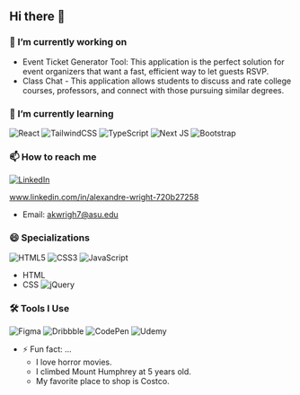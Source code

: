 ## Hi there 👋

###  🔭 I’m currently working on

  -  Event Ticket Generator Tool: This application is the perfect solution for event organizers that want a fast, efficient way to let guests RSVP.
  -  Class Chat - This application allows students to discuss and rate college courses, professors, and connect with those pursuing similar degrees.
 
  ###  🌱 I’m currently learning

  ![React](https://img.shields.io/badge/react-%2320232a.svg?style=for-the-badge&logo=react&logoColor=%2361DAFB)
  ![TailwindCSS](https://img.shields.io/badge/tailwindcss-%2338B2AC.svg?style=for-the-badge&logo=tailwind-css&logoColor=white)
  ![TypeScript](https://img.shields.io/badge/typescript-%23007ACC.svg?style=for-the-badge&logo=typescript&logoColor=white)
  ![Next JS](https://img.shields.io/badge/Next-black?style=for-the-badge&logo=next.js&logoColor=white)
  ![Bootstrap](https://img.shields.io/badge/bootstrap-%238511FA.svg?style=for-the-badge&logo=bootstrap&logoColor=white)
    
  ###  📫 How to reach me
  
  [![LinkedIn](https://img.shields.io/badge/linkedin-%230077B5.svg?style=for-the-badge&logo=linkedin&logoColor=white)](www.linkedin.com/in/alexandre-wright-720b27258)
  
  www.linkedin.com/in/alexandre-wright-720b27258
  -  Email: akwrigh7@asu.edu
    
  ### 😄  Specializations

  ![HTML5](https://img.shields.io/badge/html5-%23E34F26.svg?style=for-the-badge&logo=html5&logoColor=white)
  ![CSS3](https://img.shields.io/badge/css3-%231572B6.svg?style=for-the-badge&logo=css3&logoColor=white)
  ![JavaScript](https://img.shields.io/badge/javascript-%23323330.svg?style=for-the-badge&logo=javascript&logoColor=%23F7DF1E)
  
  
  -  HTML
  -  CSS
  ![jQuery](https://img.shields.io/badge/jquery-%230769AD.svg?style=for-the-badge&logo=jquery&logoColor=white)
 
  ### 🛠️  Tools I Use
  
  ![Figma](https://img.shields.io/badge/figma-%23F24E1E.svg?style=for-the-badge&logo=figma&logoColor=white)
  ![Dribbble](https://img.shields.io/badge/Dribbble-EA4C89?style=for-the-badge&logo=dribbble&logoColor=white)
  ![CodePen](https://img.shields.io/badge/Codepen-000000?style=for-the-badge&logo=codepen&logoColor=white)
  ![Udemy](https://img.shields.io/badge/Udemy-A435F0?style=for-the-badge&logo=Udemy&logoColor=white)
  
  
- ⚡ Fun fact: ...
  -  I love horror movies.
  -  I climbed Mount Humphrey at 5 years old.
  -  My favorite place to shop is Costco.
